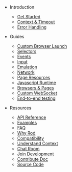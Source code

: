 <!-- markdownlint-disable MD041 -->

- Introduction

  - [Get Started](get-started/README.md)
  - [Context & Timeout](context-and-timeout.md)
  - [Error Handling](error-handling.md)

- Guides

  - [Custom Browser Launch](custom-launch.md)
  - [Selectors](selectors/README.md)
  - [Events](events/README.md)
  - [Input](input.md)
  - [Emulation](emulation.md)
  - [Network](network/README.md)
  - [Page Resources](page-resources/README.md)
  - [Javascript Runtime](javascript-runtime.md)
  - [Browsers & Pages](browsers-pages.md)
  - [Custom WebSocket](custom-websocket.md)
  - [End-to-end testing](end-to-end-testing.md)

- Resources

  - [API Reference](api-reference.md)
  - [Examples](examples.md)
  - [FAQ](faq/README.md)
  - [Why Rod](why-rod.md)
  - [Compatibility](compatibility.md)
  - [Understand Context](understand-context.md)
  - [Chat Room](chat-room.md)
  - [Join Development](join-development.md)
  - [Contribute Doc](contribute-doc.md)
  - [Source Code](source-code.md)
